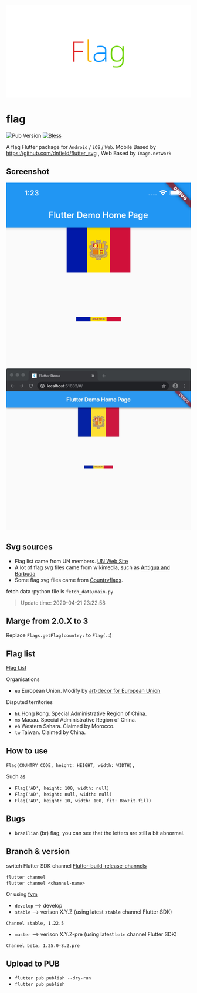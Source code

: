 ![Logo](./.github/flag.png)

# flag
![Pub Version](https://img.shields.io/pub/v/flag?style=flat-square)
[![Bless](https://img.shields.io/badge/bless-God-brightgreen?style=flat-square)](https://lunagao.github.io/BlessYourCodeTag/)

A flag Flutter package for `Android` / `iOS` / `Web`. Mobile Based by https://github.com/dnfield/flutter_svg , Web Based by `Image.network`

## Screenshot
![Screenshot](./github/image.png)
![Screenshot](./github/image_web.jpg)

## Svg sources
* Flag list came from UN members. [UN Web Site](https://www.un.org/en/member-states/index.html) 
* A lot of flag svg files came from wikimedia, such as [Antigua and Barbuda](https://commons.wikimedia.org/wiki/File:Flag_of_Antigua_and_Barbuda.svg)
* Some flag svg files came from [Countryflags](https://www.countryflags.com/en/).

fetch data :python file is `fetch_data/main.py`

> Update time: 2020-04-21 23:22:58

## Marge from 2.0.X to 3
Replace `Flags.getFlag(country:` to `Flag(`.   :)

## Flag list

[Flag List](https://github.com/LunaGao/flag_flutter/wiki/UN-numbers-list)

Organisations
* `eu` European Union. Modify by [art-decor for European Union](https://www.art-decor.org/mediawiki/index.php?title=File:Flag_eu.svg)

Disputed territories
* `hk` Hong Kong. Special Administrative Region of China.
* `mo` Macau. Special Administrative Region of China.
* `eh` Western Sahara. Claimed by Morocco.
* `tw` Taiwan. Claimed by China.

## How to use

`Flag(COUNTRY_CODE, height: HEIGHT, width: WIDTH),`

Such as
* `Flag('AD', height: 100, width: null)`
* `Flag('AD', height: null, width: null)`
* `Flag('AD', height: 10, width: 100, fit: BoxFit.fill)`

## Bugs
* `brazilian` (br) flag, you can see that the letters are still a bit abnormal.

## Branch & version
switch Flutter SDK channel
[Flutter-build-release-channels](https://github.com/flutter/flutter/wiki/Flutter-build-release-channels)
```
flutter channel
flutter channel <channel-name>
```
Or using [fvm](https://github.com/leoafarias/fvm)
* `develop` --> develop
* `stable` --> verison X.Y.Z  (using latest `stable` channel Flutter SDK)
```
Channel stable, 1.22.5
```
* `master` --> verison X.Y.Z-pre  (using latest `bate` channel Flutter SDK)
```
Channel beta, 1.25.0-8.2.pre
```

## Upload to PUB

* `flutter pub publish --dry-run`
* `flutter pub publish`